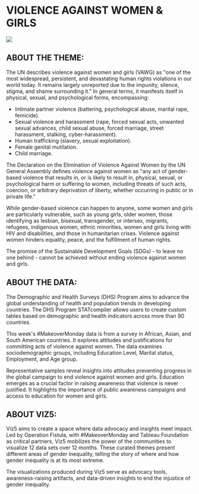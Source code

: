 # VIOLENCE AGAINST WOMEN & GIRLS

<img align="center" src="https://www.apc.org/sites/default/files/styles/node_full-size/public/women_for_women_together_against_domestic_violence.jpg?itok=TuWypvE5" />

## ABOUT THE THEME:
The UN describes violence against women and girls (VAWG) as "one of the most widespread, persistent, and devastating human rights violations in our world today. It remains largely unreported due to the impunity, silence, stigma, and shame surrounding it." In general terms, it manifests itself in physical, sexual, and psychological forms, encompassing:

- Intimate partner violence (battering, psychological abuse, marital rape, femicide).
- Sexual violence and harassment (rape, forced sexual acts, unwanted sexual advances, child sexual abuse, forced marriage, street harassment, stalking, cyber-harassment).
- Human trafficking (slavery, sexual exploitation).
- Female genital mutilation.
- Child marriage.

The Declaration on the Elimination of Violence Against Women by the UN General Assembly defines violence against women as "any act of gender-based violence that results in, or is likely to result in, physical, sexual, or psychological harm or suffering to women, including threats of such acts, coercion, or arbitrary deprivation of liberty, whether occurring in public or in private life."

While gender-based violence can happen to anyone, some women and girls are particularly vulnerable, such as young girls, older women, those identifying as lesbian, bisexual, transgender, or intersex, migrants, refugees, indigenous women, ethnic minorities, women and girls living with HIV and disabilities, and those in humanitarian crises. Violence against women hinders equality, peace, and the fulfillment of human rights.

The promise of the Sustainable Development Goals (SDGs) - to leave no one behind - cannot be achieved without ending violence against women and girls.

## ABOUT THE DATA:
The Demographic and Health Surveys (DHS) Program aims to advance the global understanding of health and population trends in developing countries. The DHS Program STATcompiler allows users to create custom tables based on demographic and health indicators across more than 90 countries.

This week's #MakeoverMonday data is from a survey in African, Asian, and South American countries. It explores attitudes and justifications for committing acts of violence against women. The data examines sociodemographic groups, including Education Level, Marital status, Employment, and Age group.

Representative samples reveal insights into attitudes preventing progress in the global campaign to end violence against women and girls. Education emerges as a crucial factor in raising awareness that violence is never justified. It highlights the importance of public awareness campaigns and access to education for women and girls.

## ABOUT VIZ5:
Viz5 aims to create a space where data advocacy and insights meet impact. Led by Operation Fistula, with #MakeoverMonday and Tableau Foundation as critical partners, Viz5 mobilizes the power of the communities to visualize 12 data sets over 12 months. These curated themes present different areas of gender inequality, telling the story of where and how gender inequality is at its most extreme.


The visualizations produced during Viz5 serve as advocacy tools, awareness-raising artifacts, and data-driven insights to end the injustice of gender inequality.
